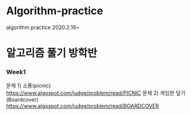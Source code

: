 # Algorithm-practice
algorithm practice 2020.2.19~

# 알고리즘 풀기 방학반
### Week1
문제 1) 소풍(picnic)<br>
https://www.algospot.com/judge/problem/read/PICNIC
문제 2) 게임판 덮기(Boardcover)<br>
https://www.algospot.com/judge/problem/read/BOARDCOVER
